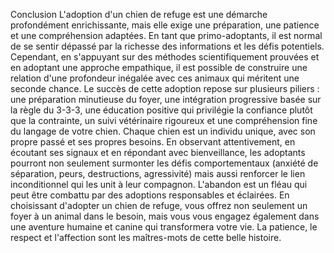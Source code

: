 Conclusion
L'adoption d'un chien de refuge est une démarche profondément enrichissante, mais elle exige une préparation, une patience et une compréhension adaptées. En tant que primo-adoptants, il est normal de se sentir dépassé par la richesse des informations et les défis potentiels. Cependant, en s'appuyant sur des méthodes scientifiquement prouvées et en adoptant une approche empathique, il est possible de construire une relation d'une profondeur inégalée avec ces animaux qui méritent une seconde chance.
Le succès de cette adoption repose sur plusieurs piliers : une préparation minutieuse du foyer, une intégration progressive basée sur la règle du 3-3-3, une éducation positive qui privilégie la confiance plutôt que la contrainte, un suivi vétérinaire rigoureux et une compréhension fine du langage de votre chien. Chaque chien est un individu unique, avec son propre passé et ses propres besoins. En observant attentivement, en écoutant ses signaux et en répondant avec bienveillance, les adoptants pourront non seulement surmonter les défis comportementaux (anxiété de séparation, peurs, destructions, agressivité) mais aussi renforcer le lien inconditionnel qui les unit à leur compagnon.
L'abandon est un fléau qui peut être combattu par des adoptions responsables et éclairées. En choisissant d'adopter un chien de refuge, vous offrez non seulement un foyer à un animal dans le besoin, mais vous vous engagez également dans une aventure humaine et canine qui transformera votre vie. La patience, le respect et l'affection sont les maîtres-mots de cette belle histoire. 